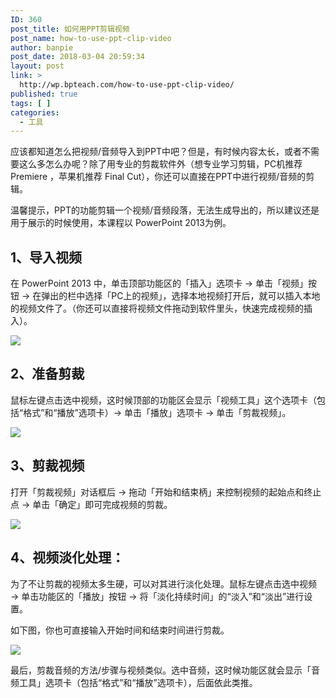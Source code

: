 ```yaml
---
ID: 360
post_title: 如何用PPT剪辑视频
post_name: how-to-use-ppt-clip-video
author: banpie
post_date: 2018-03-04 20:59:34
layout: post
link: >
  http://wp.bpteach.com/how-to-use-ppt-clip-video/
published: true
tags: [ ]
categories:
  - 工具
---
```

应该都知道怎么把视频/音频导入到PPT中吧？但是，有时候内容太长，或者不需要这么多怎么办呢？除了用专业的剪裁软件外（想专业学习剪辑，PC机推荐 Premiere ，苹果机推荐 Final Cut），你还可以直接在PPT中进行视频/音频的剪辑。

温馨提示，PPT的功能剪辑一个视频/音频段落，无法生成导出的，所以建议还是用于展示的时候使用，本课程以 PowerPoint 2013为例。

## 1、导入视频

在 PowerPoint 2013 中，单击顶部功能区的「插入」选项卡 → 单击「视频」按钮 → 在弹出的栏中选择「PC上的视频」，选择本地视频打开后，就可以插入本地的视频文件了。（你还可以直接将视频文件拖动到软件里头，快速完成视频的插入）。

![](http://mmbiz.qpic.cn/mmbiz/z3T1vlHdIXicsDQ4ib5VibmMPVv02oiablXsYCYlynQokFyY8TfdeaAkrVnXwdHscdW3JdZ0poAbNaH87ytJyMMUibQ/0)

## 2、准备剪裁

鼠标左键点击选中视频，这时候顶部的功能区会显示「视频工具」这个选项卡（包括“格式”和“播放”选项卡）→ 单击「播放」选项卡 → 单击「剪裁视频」。

![](http://mmbiz.qpic.cn/mmbiz/z3T1vlHdIXicsDQ4ib5VibmMPVv02oiablXswG2waSXicvRENfytt2nyzX8ZaJ1EJTEWicZ0ZIZReibNDYhXTG6k9n8Nw/0)

## 3、剪裁视频

打开「剪裁视频」对话框后 → 拖动「开始和结束柄」来控制视频的起始点和终止点 → 单击「确定」即可完成视频的剪裁。

![](http://mmbiz.qpic.cn/mmbiz/z3T1vlHdIXicsDQ4ib5VibmMPVv02oiablXsjZOeJjw1VM7CKsMM5sYVibDPdfArJUmY3aiaSfuibRhUyQNxofVeQYsOQ/0)

## 4、视频淡化处理：

为了不让剪裁的视频太多生硬，可以对其进行淡化处理。鼠标左键点击选中视频 → 单击功能区的「播放」按钮 → 将「淡化持续时间」的“淡入”和“淡出”进行设置。

如下图，你也可直接输入开始时间和结束时间进行剪裁。

![](http://mmbiz.qpic.cn/mmbiz/z3T1vlHdIXicsDQ4ib5VibmMPVv02oiablXsaxprWpq9ljzS02C4JPXF0xOWb2yJpaL7aSIhv2qB3rW21Y5PibH4LXg/0)

最后，剪裁音频的方法/步骤与视频类似。选中音频，这时候功能区就会显示「音频工具」选项卡（包括“格式”和“播放”选项卡），后面依此类推。